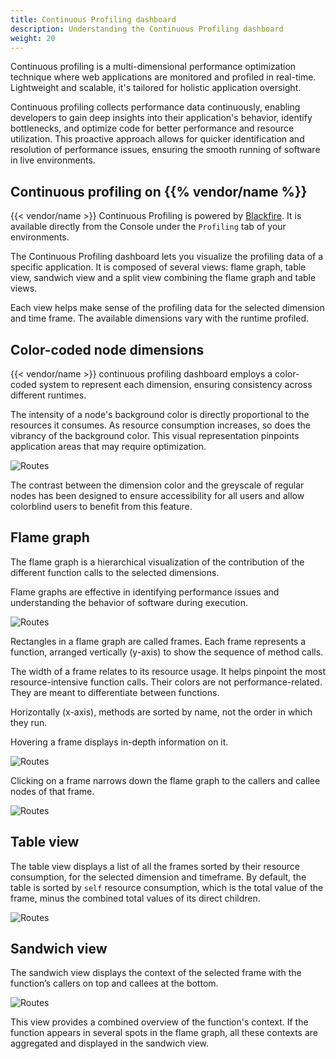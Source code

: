 ```yaml
---
title: Continuous Profiling dashboard
description: Understanding the Continuous Profiling dashboard
weight: 20
---
```


Continuous profiling is a multi-dimensional performance optimization technique
where web applications are monitored and profiled in real-time. Lightweight and
scalable, it's tailored for holistic application oversight.

Continuous profiling collects performance data continuously, enabling developers to
gain deep insights into their application's behavior, identify bottlenecks, and
optimize code for better performance and resource utilization. This proactive
approach allows for quicker identification and resolution of performance issues,
ensuring the smooth running of software in live environments.

## Continuous profiling on {{% vendor/name %}}

{{< vendor/name >}} Continuous Profiling is powered by [Blackfire](../../../increase-observability/application-metrics/blackfire.md).
It is available directly from the Console under the `Profiling` tab of your environments.

The Continuous Profiling dashboard lets you visualize the profiling data of a specific application.
It is composed of several views: flame graph, table view, sandwich view and a split view combining the flame graph and table views.

Each view helps make sense of the profiling data for the selected dimension and time frame. The available dimensions vary with the runtime profiled.

## Color-coded node dimensions

{{< vendor/name >}} continuous profiling dashboard employs a color-coded system to represent each dimension, ensuring consistency across different runtimes.

The intensity of a node's background color is directly proportional to the resources it consumes. As resource consumption increases, so does the vibrancy of the background color. This visual representation pinpoints application areas that may require optimization.

![Routes](/images/observability/cont-prof-color-code.png "0.5")

The contrast between the dimension color and the greyscale of regular nodes has been designed to ensure accessibility for all users and allow colorblind users to benefit from this feature.

## Flame graph

The flame graph is a hierarchical visualization of the contribution of the different function calls to the selected dimensions.

Flame graphs are effective in identifying performance issues and understanding the behavior of software during execution.

![Routes](/images/observability/flame-graph.png "0.5")

Rectangles in a flame graph are called frames. Each frame represents a function, arranged vertically (y-axis) to show the sequence of method calls.

The width of a frame relates to its resource usage. It helps pinpoint the most resource-intensive function calls. Their colors are not performance-related. They are meant to differentiate between functions.

Horizontally (x-axis), methods are sorted by name, not the order in which they run.

Hovering a frame displays in-depth information on it.

![Routes](/images/observability/flame-graph-hover.png "0.3")

Clicking on a frame narrows down the flame graph to the callers and callee nodes of that frame.

![Routes](/images/observability/flame-graph-clicked.png "0.5")

## Table view

The table view displays a list of all the frames sorted by their resource consumption, for the selected dimension and timeframe. By default, the table is sorted by `self` resource consumption, which is the total value of the frame, minus the combined total values of its direct children.

![Routes](/images/observability/table-view.png "0.5")

## Sandwich view

The sandwich view displays the context of the selected frame with the function’s callers on top and callees at the bottom.

![Routes](/images/observability/sandwich-view.png "0.5")

This view provides a combined overview of the function's context. If the function appears in several spots in the flame graph, all these contexts are aggregated and displayed in the sandwich view.